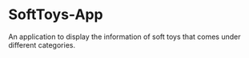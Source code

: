 # SoftToys-App
An application to display the information of soft toys that comes under different categories.
